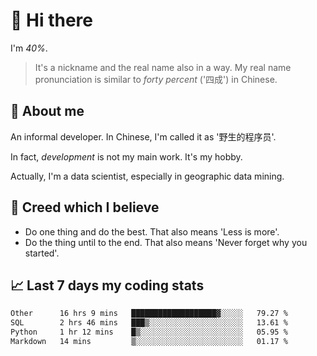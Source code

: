 # 👋 Hi there

I'm *40%*.

> It's a nickname and the real name also in a way.
> My real name pronunciation is similar to *forty percent* ('四成') in Chinese.

## :speech_balloon: About me

An informal developer. In Chinese, I'm called it as '野生的程序员'.

In fact, _development_ is not my main work. It's my hobby.

Actually, I'm a data scientist, especially in geographic data mining.

## :see_no_evil: Creed which I believe

- Do one thing and do the best. That also means 'Less is more'.
- Do the thing until to the end. That also means 'Never forget why you started'.

## :chart_with_upwards_trend: Last 7 days my coding stats

<!--START_SECTION:waka-->

```txt
Other      16 hrs 9 mins   ███████████████████▓░░░░░   79.27 %
SQL        2 hrs 46 mins   ███▒░░░░░░░░░░░░░░░░░░░░░   13.61 %
Python     1 hr 12 mins    █▒░░░░░░░░░░░░░░░░░░░░░░░   05.95 %
Markdown   14 mins         ▒░░░░░░░░░░░░░░░░░░░░░░░░   01.17 %
```

<!--END_SECTION:waka-->
